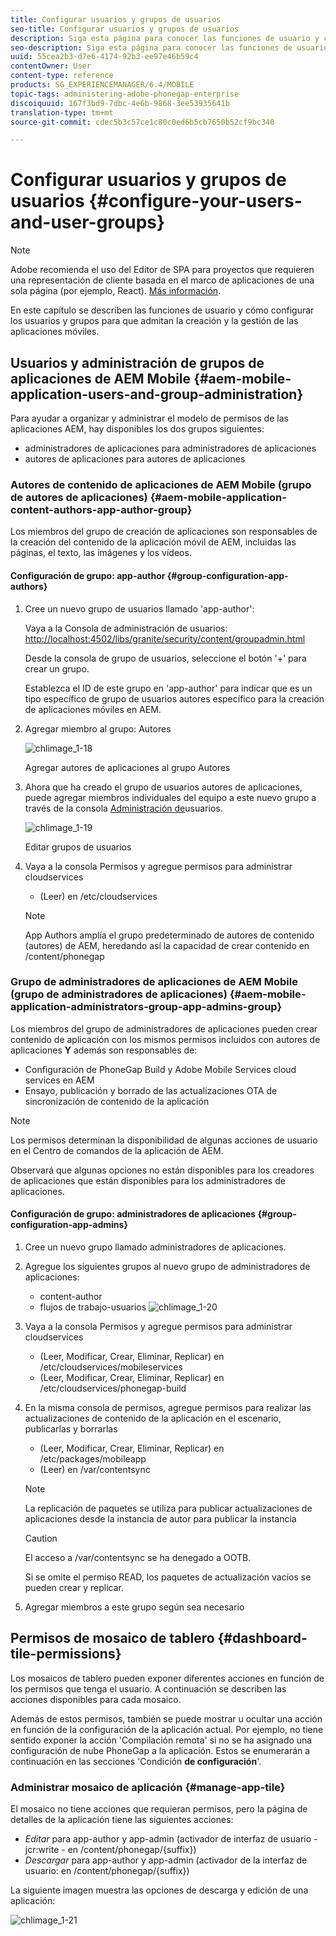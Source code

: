 ```yaml
---
title: Configurar usuarios y grupos de usuarios
seo-title: Configurar usuarios y grupos de usuarios
description: Siga esta página para conocer las funciones de usuario y cómo configurar los usuarios y grupos para que admitan la creación y la gestión de las aplicaciones móviles.
seo-description: Siga esta página para conocer las funciones de usuario y cómo configurar los usuarios y grupos para que admitan la creación y la gestión de las aplicaciones móviles.
uuid: 55cea2b3-d7e6-4174-92b3-ee97e46b59c4
contentOwner: User
content-type: reference
products: SG_EXPERIENCEMANAGER/6.4/MOBILE
topic-tags: administering-adobe-phonegap-enterprise
discoiquuid: 167f3bd9-7dbc-4e6b-9868-3ee53935641b
translation-type: tm+mt
source-git-commit: cdec5b3c57ce1c80c0ed6b5cb7650b52cf9bc340

---
```



# Configurar usuarios y grupos de usuarios {#configure-your-users-and-user-groups}

>[!NOTE]
>
>Adobe recomienda el uso del Editor de SPA para proyectos que requieren una representación de cliente basada en el marco de aplicaciones de una sola página (por ejemplo, React). [Más información](/help/sites-developing/spa-overview.md).

En este capítulo se describen las funciones de usuario y cómo configurar los usuarios y grupos para que admitan la creación y la gestión de las aplicaciones móviles.

## Usuarios y administración de grupos de aplicaciones de AEM Mobile {#aem-mobile-application-users-and-group-administration}

Para ayudar a organizar y administrar el modelo de permisos de las aplicaciones AEM, hay disponibles los dos grupos siguientes:

* administradores de aplicaciones para administradores de aplicaciones
* autores de aplicaciones para autores de aplicaciones

### Autores de contenido de aplicaciones de AEM Mobile (grupo de autores de aplicaciones) {#aem-mobile-application-content-authors-app-author-group}

Los miembros del grupo de creación de aplicaciones son responsables de la creación del contenido de la aplicación móvil de AEM, incluidas las páginas, el texto, las imágenes y los vídeos.

#### Configuración de grupo: app-author {#group-configuration-app-authors}

1. Cree un nuevo grupo de usuarios llamado &#39;app-author&#39;:

   Vaya a la Consola de administración de usuarios: [http://localhost:4502/libs/granite/security/content/groupadmin.html](http://localhost:4502/libs/granite/security/content/groupadmin.html)

   Desde la consola de grupo de usuarios, seleccione el botón &#39;+&#39; para crear un grupo.

   Establezca el ID de este grupo en &#39;app-author&#39; para indicar que es un tipo específico de grupo de usuarios autores específico para la creación de aplicaciones móviles en AEM.

1. Agregar miembro al grupo: Autores

   ![chlimage_1-18](assets/chlimage_1-18.png)

   Agregar autores de aplicaciones al grupo Autores

1. Ahora que ha creado el grupo de usuarios autores de aplicaciones, puede agregar miembros individuales del equipo a este nuevo grupo a través de la consola [Administración de](http://localhost:4502/libs/granite/security/content/useradmin.md)usuarios.

   ![chlimage_1-19](assets/chlimage_1-19.png)

   Editar grupos de usuarios

1. Vaya a la consola [](http://localhost:4502/useradmin) Permisos y agregue permisos para administrar cloudservices

   * (Leer) en /etc/cloudservices
   >[!NOTE]
   >
   >App Authors amplía el grupo predeterminado de autores de contenido (autores) de AEM, heredando así la capacidad de crear contenido en /content/phonegap

### Grupo de administradores de aplicaciones de AEM Mobile (grupo de administradores de aplicaciones) {#aem-mobile-application-administrators-group-app-admins-group}

Los miembros del grupo de administradores de aplicaciones pueden crear contenido de aplicación con los mismos permisos incluidos con autores de aplicaciones **Y** además son responsables de:

* Configuración de PhoneGap Build y Adobe Mobile Services cloud services en AEM
* Ensayo, publicación y borrado de las actualizaciones OTA de sincronización de contenido de la aplicación

>[!NOTE]
>
>Los permisos determinan la disponibilidad de algunas acciones de usuario en el Centro de comandos de la aplicación de AEM.
>
>Observará que algunas opciones no están disponibles para los creadores de aplicaciones que están disponibles para los administradores de aplicaciones.

#### Configuración de grupo: administradores de aplicaciones {#group-configuration-app-admins}

1. Cree un nuevo grupo llamado administradores de aplicaciones.
1. Agregue los siguientes grupos al nuevo grupo de administradores de aplicaciones:

   * content-author
   * flujos de trabajo-usuarios
   ![chlimage_1-20](assets/chlimage_1-20.png)

1. Vaya a la consola [](http://localhost:4502/useradmin) Permisos y agregue permisos para administrar cloudservices

   * (Leer, Modificar, Crear, Eliminar, Replicar) en /etc/cloudservices/mobileservices
   * (Leer, Modificar, Crear, Eliminar, Replicar) en /etc/cloudservices/phonegap-build

1. En la misma consola de permisos, agregue permisos para realizar las actualizaciones de contenido de la aplicación en el escenario, publicarlas y borrarlas

   * (Leer, Modificar, Crear, Eliminar, Replicar) en /etc/packages/mobileapp
   * (Leer) en /var/contentsync
   >[!NOTE]
   >
   >La replicación de paquetes se utiliza para publicar actualizaciones de aplicaciones desde la instancia de autor para publicar la instancia

   >[!CAUTION]
   >
   >El acceso a /var/contentsync se ha denegado a OOTB.
   >
   >Si se omite el permiso READ, los paquetes de actualización vacíos se pueden crear y replicar.

1. Agregar miembros a este grupo según sea necesario

## Permisos de mosaico de tablero {#dashboard-tile-permissions}

Los mosaicos de tablero pueden exponer diferentes acciones en función de los permisos que tenga el usuario. A continuación se describen las acciones disponibles para cada mosaico.

Además de estos permisos, también se puede mostrar u ocultar una acción en función de la configuración de la aplicación actual. Por ejemplo, no tiene sentido exponer la acción &#39;Compilación remota&#39; si no se ha asignado una configuración de nube PhoneGap a la aplicación. Estos se enumerarán a continuación en las secciones &#39;Condición **de configuración**&#39;.

### Administrar mosaico de aplicación {#manage-app-tile}

El mosaico no tiene acciones que requieran permisos, pero la página de detalles de la aplicación tiene las siguientes acciones:

* *Editar* para app-author y app-admin (activador de interfaz de usuario - jcr:write - en /content/phonegap/{suffix})
* *Descargar* para app-author y app-admin (activador de la interfaz de usuario: en /content/phonegap/{suffix})

La siguiente imagen muestra las opciones de descarga y edición de una aplicación:

![chlimage_1-21](assets/chlimage_1-21.png)

